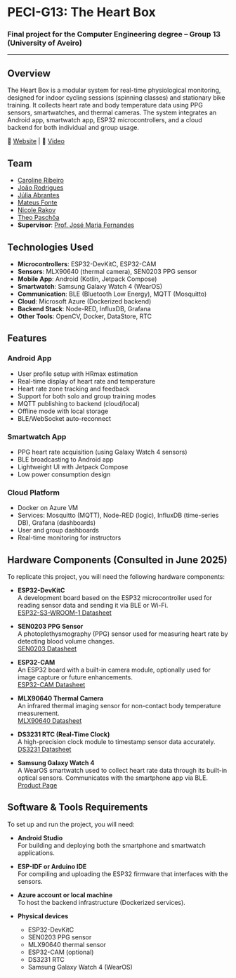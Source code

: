 # PECI-G13: The Heart Box

### Final project for the Computer Engineering degree – Group 13 (University of Aveiro)

---

## Overview

The Heart Box is a modular system for real-time physiological monitoring, designed for indoor cycling sessions (spinning classes) and stationary bike training. It collects heart rate and body temperature data using PPG sensors, smartwatches, and thermal cameras. The system integrates an Android app, smartwatch app, ESP32 microcontrollers, and a cloud backend for both individual and group usage.

🔗 [Website](https://carolineribeiro19.github.io/THB) | 🎥 [Video](https://youtu.be/PlrUbAjPF5k?si=5I7KM5DKnNWRzQ09)



## Team

* [Caroline Ribeiro](https://github.com/CarolineRibeiro19)  
* [João Rodrigues](https://github.com/joaoamrodrigues)  
* [Júlia Abrantes](https://github.com/JuliaAbrantes)  
* [Mateus Fonte](https://github.com/mateus-fonte)  
* [Nicole Rakov](https://github.com/nirakov)  
* [Theo Paschôa](https://github.com/thpaschoa)  
* **Supervisor**: [Prof. José Maria Fernandes](https://www.ua.pt/pt/p/10319434)


## Technologies Used

- **Microcontrollers**: ESP32-DevKitC, ESP32-CAM  
- **Sensors**: MLX90640 (thermal camera), SEN0203 PPG sensor  
- **Mobile App**: Android (Kotlin, Jetpack Compose)  
- **Smartwatch**: Samsung Galaxy Watch 4 (WearOS)  
- **Communication**: BLE (Bluetooth Low Energy), MQTT (Mosquitto)  
- **Cloud**: Microsoft Azure (Dockerized backend)  
- **Backend Stack**: Node-RED, InfluxDB, Grafana  
- **Other Tools**: OpenCV, Docker, DataStore, RTC

## Features

### Android App
- User profile setup with HRmax estimation
- Real-time display of heart rate and temperature
- Heart rate zone tracking and feedback
- Support for both solo and group training modes
- MQTT publishing to backend (cloud/local)
- Offline mode with local storage
- BLE/WebSocket auto-reconnect

### Smartwatch App
- PPG heart rate acquisition (using Galaxy Watch 4 sensors)
- BLE broadcasting to Android app
- Lightweight UI with Jetpack Compose
- Low power consumption design

### Cloud Platform
- Docker on Azure VM
- Services: Mosquitto (MQTT), Node-RED (logic), InfluxDB (time-series DB), Grafana (dashboards)
- User and group dashboards
- Real-time monitoring for instructors


## Hardware Components (Consulted in June 2025)

To replicate this project, you will need the following hardware components:

- **ESP32-DevKitC**  
  A development board based on the ESP32 microcontroller used for reading sensor data and sending it via BLE or Wi-Fi.  
  [ESP32-S3-WROOM-1 Datasheet](https://www.espressif.com/sites/default/files/documentation/esp32-s3-wroom-1_wroom-1u_datasheet_en.pdf)

- **SEN0203 PPG Sensor**  
  A photoplethysmography (PPG) sensor used for measuring heart rate by detecting blood volume changes.  
  [SEN0203 Datasheet](https://media.digikey.com/pdf/Data%20Sheets/DFRobot%20PDFs/SEN0203_Web.pdf)

- **ESP32-CAM**  
  An ESP32 board with a built-in camera module, optionally used for image capture or future enhancements.  
  [ESP32-CAM Datasheet](https://media.digikey.com/pdf/Data%20Sheets/DFRobot%20PDFs/DFR0602_Web.pdf)

- **MLX90640 Thermal Camera**  
  An infrared thermal imaging sensor for non-contact body temperature measurement.  
  [MLX90640 Datasheet](https://www.melexis.com/-/media/files/documents/datasheets/mlx90640-datasheet-melexis.pdf)

- **DS3231 RTC (Real-Time Clock)**  
  A high-precision clock module to timestamp sensor data accurately.  
  [DS3231 Datasheet](https://www.analog.com/media/en/technical-documentation/data-sheets/ds3231.pdf)

- **Samsung Galaxy Watch 4**  
  A WearOS smartwatch used to collect heart rate data through its built-in optical sensors. Communicates with the smartphone app via BLE.  
  [Product Page](https://www.samsung.com/pt/watches/galaxy-watch/galaxy-watch4-black-bluetooth-sm-r870nzkaphe/)


## Software & Tools Requirements

To set up and run the project, you will need:

- **Android Studio**  
  For building and deploying both the smartphone and smartwatch applications.

- **ESP-IDF or Arduino IDE**  
  For compiling and uploading the ESP32 firmware that interfaces with the sensors.

- **Azure account or local machine**  
  To host the backend infrastructure (Dockerized services).

- **Physical devices**  
  - ESP32-DevKitC  
  - SEN0203 PPG sensor  
  - MLX90640 thermal sensor  
  - ESP32-CAM (optional)  
  - DS3231 RTC  
  - Samsung Galaxy Watch 4 (WearOS)





